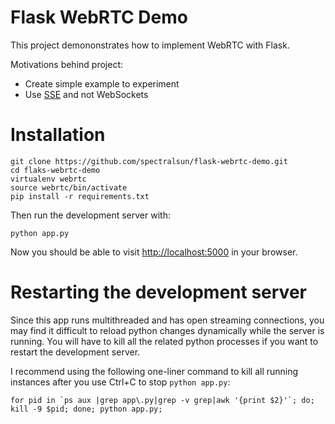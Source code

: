# Flask WebRTC Demo

This project demononstrates how to implement WebRTC with Flask.

Motivations behind project:
 - Create simple example to experiment
 - Use [SSE](https://developer.mozilla.org/en-US/docs/Server-sent_events/Using_server-sent_events) and not WebSockets

# Installation

    git clone https://github.com/spectralsun/flask-webrtc-demo.git
    cd flaks-webrtc-demo
    virtualenv webrtc
    source webrtc/bin/activate
    pip install -r requirements.txt

Then run the development server with:

    python app.py

Now you should be able to visit [http://localhost:5000](http://localhost:5000) in your browser.

# Restarting the development server

Since this app runs multithreaded and has open streaming connections, you may find it difficult to reload python changes dynamically while the server is running. You will have to kill all the related python processes if you want to restart the development server.

I recommend using the following one-liner command to kill all running instances after you use Ctrl+C to stop `python app.py`:

    for pid in `ps aux |grep app\.py|grep -v grep|awk '{print $2}'`; do; kill -9 $pid; done; python app.py;

